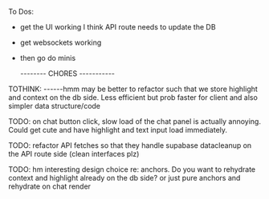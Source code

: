 To Dos:

- get the UI working I think API route needs to update the DB
- get websockets working

- then go do minis

  -------- CHORES -----------

TOTHINK:
------hmm may be better to refactor such that we store highlight and context on the db side. Less efficient but prob faster for client and also simpler data structure/code

TODO: on chat button click, slow load of the chat panel is actually annoying. Could get cute and have highlight and text input load immediately.

TODO: refactor API fetches so that they handle supabase datacleanup on the API route side (clean interfaces plz)

TODO: hm interesting design choice re: anchors. Do you want to rehydrate context and highlight already on the db side? or just pure anchors and rehydrate on chat render
